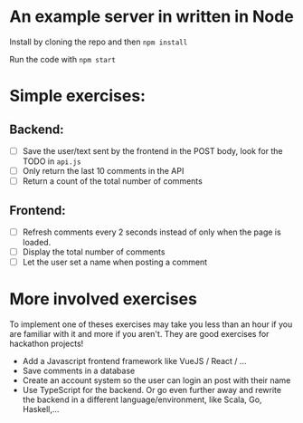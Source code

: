 # An example server in written in Node
Install by cloning the repo and then `npm install`

Run the code with `npm start`

# Simple exercises:
## Backend:
- [ ] Save the user/text sent by the frontend in the POST body, look for the TODO in `api.js`
- [ ] Only return the last 10 comments in the API
- [ ] Return a count of the total number of comments

## Frontend:
- [ ] Refresh comments every 2 seconds instead of only when the page is loaded.
- [ ] Display the total number of comments
- [ ] Let the user set a name when posting a comment

# More involved exercises
To implement one of theses exercises may take you less than an hour if you are familiar with it and more if you aren't. They are good exercises for hackathon projects!

- Add a Javascript frontend framework like VueJS / React / ...
- Save comments in a database
- Create an account system so the user can login an post with their name
- Use TypeScript for the backend. Or go even further away and rewrite the backend in a different language/environment, like Scala, Go, Haskell,...
